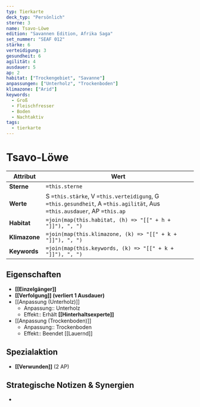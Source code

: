 ```yaml
---
typ: Tierkarte
deck_typ: "Persönlich"
sterne: 3
name: Tsavo-Löwe
edition: "Savannen Edition, Afrika Saga"
set_nummer: "SEAF 012"
stärke: 6
verteidigung: 3
gesundheit: 6
agilität: 4
ausdauer: 5
ap: 2
habitat: ["Trockengebiet", "Savanne"]
anpassungen: ["Unterholz", "Trockenboden"]
klimazone: ["Arid"]
keywords:
  - Groß
  - Fleischfresser
  - Boden
  - Nachtaktiv
tags:
  - tierkarte
---
```


# Tsavo-Löwe

| Attribut | Wert |
|---|---|
| **Sterne** | `=this.sterne` |
| **Werte** | S `=this.stärke`, V `=this.verteidigung`, G `=this.gesundheit`, A `=this.agilität`, Aus `=this.ausdauer`, AP `=this.ap` |
| **Habitat** | `=join(map(this.habitat, (h) => "[[" + h + "]]"), ", ")` |
| **Klimazone**| `=join(map(this.klimazone, (k) => "[[" + k + "]]"), ", ")` |
| **Keywords** | `=join(map(this.keywords, (k) => "[[" + k + "]]"), ", ")` |

## Eigenschaften

- **[[Einzelgänger]]**
- **[[Verfolgung]] (verliert 1 Ausdauer)** 
- [[Anpassung (Unterholz)]]
	- Anpassung:: Unterholz
	- Effekt:: Erhält **[[Hinterhaltsexperte]]**
- [[Anpassung (Trockenboden)]]
	- Anpassung:: Trockenboden
	- Effekt:: Beendet [[Lauernd]]
	
## Spezialaktion

- **[[Verwunden]]** (2 AP)

## Strategische Notizen & Synergien

-
